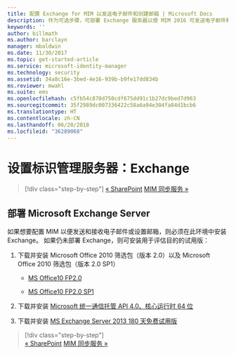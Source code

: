 ```yaml
---
title: 配置 Exchange for MIM 以发送电子邮件和创建邮箱 | Microsoft Docs
description: 作为可选步骤，可部署 Exchange 服务器以使 MIM 2016 可发送电子邮件和创建邮箱。
keywords: ''
author: billmath
ms.author: barclayn
manager: mbaldwin
ms.date: 11/30/2017
ms.topic: get-started-article
ms.service: microsoft-identity-manager
ms.technology: security
ms.assetid: 34a8c16e-3bed-4e16-939b-b9fe17dd834b
ms.reviewer: mwahl
ms.suite: ems
ms.openlocfilehash: c5fb54c870d750cdf675dd91c1b27dc9bed7d963
ms.sourcegitcommit: 35f2989dc007336422c58a6a94e304fa84d1bcb6
ms.translationtype: HT
ms.contentlocale: zh-CN
ms.lasthandoff: 06/20/2018
ms.locfileid: "36289068"
---
```

# <a name="set-up-an-identity-management-server-exchange"></a>设置标识管理服务器：Exchange

> [!div class="step-by-step"]
> [« SharePoint](prepare-server-sharepoint.md)
> [MIM 同步服务 »](install-mim-sync.md)

## <a name="deploy-microsoft-exchange-server"></a>部署 Microsoft Exchange Server
如果想要配置 MIM 以便发送和接收电子邮件或设置邮箱，则必须在此环境中安装 Exchange。 如果仍未部署 Exchange，则可安装用于评估目的的试用版：

1. 下载并安装 Microsoft Office 2010 筛选包（版本 2.0）以及 Microsoft Office 2010 筛选包（版本 2.0 SP1）

    - [MS Office10 FP2.0](http://www.microsoft.com/download/details.aspx?id=17062)

    - [MS Office10 FP2.0 SP1](http://www.microsoft.com/download/details.aspx?id=26604)

2. 下载并安装 [Microsoft 统一通信托管 API 4.0、核心运行时 64 位](http://www.microsoft.com/download/details.aspx?id=34992)

3. 下载并安装 [MS Exchange Server 2013 180 天免费试用版](http://www.microsoft.com/evalcenter/evaluate-exchange-server-2013)

> [!div class="step-by-step"]  
> [« SharePoint](prepare-server-sharepoint.md)
> [MIM 同步服务 »](install-mim-sync.md)
